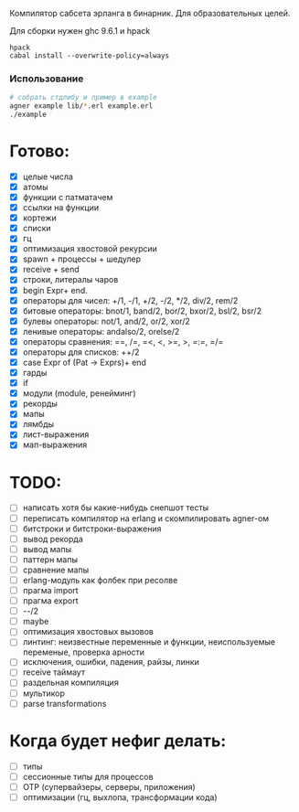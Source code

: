 Компилятор сабсета эрланга в бинарник. Для образовательных целей.

Для сборки нужен ghc 9.6.1 и hpack
```
hpack
cabal install --overwrite-policy=always
```

### Использование
```bash
# собрать стдлибу и пример в example
agner example lib/*.erl example.erl
./example
```

# Готово:
- [x] целые числа
- [x] атомы
- [x] функции с патматачем
- [x] ссылки на функции
- [x] кортежи
- [x] списки
- [x] гц
- [x] оптимизация хвостовой рекурсии
- [x] spawn + процессы + шедулер
- [x] receive + send
- [x] строки, литералы чаров
- [x] begin Expr+ end.
- [x] операторы для чисел: +/1, -/1, +/2, -/2, */2, div/2, rem/2
- [x] битовые операторы: bnot/1, band/2, bor/2, bxor/2, bsl/2, bsr/2
- [x] булевы операторы: not/1, and/2, or/2, xor/2
- [x] ленивые операторы: andalso/2, orelse/2
- [x] операторы сравнения: ==, /=, =<, <, >=, >, =:=, =/=
- [x] операторы для списков: ++/2
- [x] case Expr of (Pat -> Exprs)+ end
- [x] гарды
- [x] if
- [x] модули (module, ренейминг)
- [x] рекорды
- [x] мапы
- [x] лямбды
- [x] лист-выражения
- [x] мап-выражения

# TODO:
- [ ] написать хотя бы какие-нибудь снепшот тесты
- [ ] переписать компилятор на erlang и скомпилировать agner-ом
- [ ] битстроки и битстроки-выражения
- [ ] вывод рекорда
- [ ] вывод мапы
- [ ] паттерн мапы
- [ ] сравнение мапы
- [ ] erlang-модуль как фолбек при ресолве
- [ ] прагма import
- [ ] прагма export
- [ ] --/2
- [ ] maybe
- [ ] оптимизация хвостовых вызовов
- [ ] линтинг: неизвестные переменные и функции, неиспользуемые переменые, проверка арности
- [ ] исключения, ошибки, падения, райзы, линки
- [ ] receive таймаут 
- [ ] раздельная компиляция
- [ ] мультикор
- [ ] parse transformations

# Когда будет нефиг делать:
- [ ] типы
- [ ] сессионные типы для процессов
- [ ] OTP (супервайзеры, серверы, приложения)
- [ ] оптимизации (гц, выхлопа, трансформации кода)
